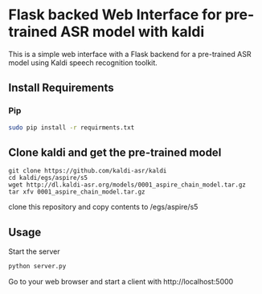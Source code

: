 # Flask backed Web Interface for pre-trained ASR model with kaldi
This is a simple web interface with a Flask backend for a pre-trained ASR model using Kaldi speech recognition toolkit.
## Install Requirements

### Pip

```bash
sudo pip install -r requirments.txt
```

## Clone kaldi and get the pre-trained model
~~~
git clone https://github.com/kaldi-asr/kaldi
cd kaldi/egs/aspire/s5
wget http://dl.kaldi-asr.org/models/0001_aspire_chain_model.tar.gz
tar xfv 0001_aspire_chain_model.tar.gz
~~~
clone this repository and copy contents to <kaldi-folder>/egs/aspire/s5

## Usage

Start the server 
```python 
python server.py
```
Go to your web browser and start a client with http://localhost:5000



 
